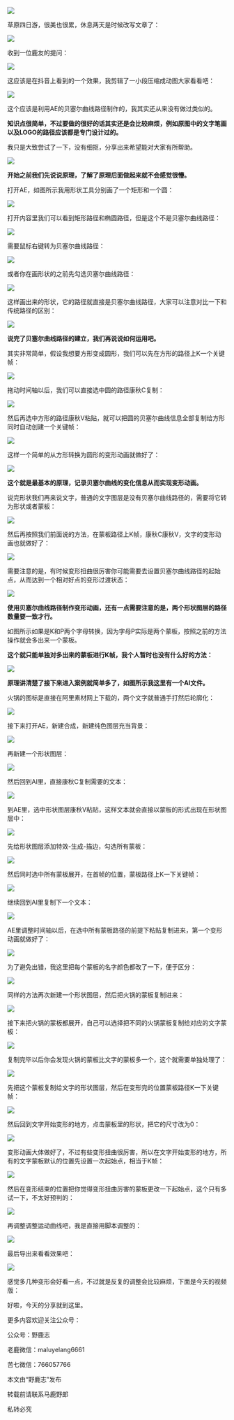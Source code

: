 ![](https://pic1.zhimg.com/v2-963b991fc0299691603de674bef4dfc4_r.jpg)

草原四日游，很美也很累，休息两天是时候改写文章了：

![](https://pic2.zhimg.com/v2-877c6a8100b42d37b85a2bb2d977935d_r.jpg)

收到一位鹿友的提问：

![](https://pic2.zhimg.com/v2-86934411ede7321643c24b3f1d273fb1_r.jpg)

这应该是在抖音上看到的一个效果，我剪辑了一小段压缩成动图大家看看吧：

![](undefined)

这个应该是利用AE的贝塞尔曲线路径制作的，我其实还从来没有做过类似的。

**知识点很简单，不过要做的很好的话其实还是会比较麻烦，例如原图中的文字笔画以及LOGO的路径应该都是专门设计过的。**

我只是大致尝试了一下，没有细抠，分享出来希望能对大家有所帮助。

![](https://pic2.zhimg.com/v2-29972d51c8ff091e19931910625efd1d_r.jpg)

**开始之前我们先说说原理，了解了原理后面做起来就不会感觉很懵。**

打开AE，如图所示我用形状工具分别画了一个矩形和一个圆：

![](https://pic2.zhimg.com/v2-7bc116f3c61058bd8e8bcce77f7e31d9_r.jpg)

打开内容里我们可以看到矩形路径和椭圆路径，但是这个不是贝塞尔曲线路径：

![](https://pic2.zhimg.com/v2-9c30c407b7e021360db6dc27813827b5_r.jpg)

需要鼠标右键转为贝塞尔曲线路径：

![](https://pic3.zhimg.com/v2-06891ffd58a31899e6457594788ccd5a_r.jpg)

或者你在画形状的之前先勾选贝塞尔曲线路径：

![](https://pic3.zhimg.com/v2-85bc828b4d9e7a8c182c53da6c9624a6_r.jpg)

这样画出来的形状，它的路径就直接是贝塞尔曲线路径，大家可以注意对比一下和传统路径的区别：

![](https://pic4.zhimg.com/v2-b580afb2f22c3cbdc051ea385b0aaf2b_r.jpg)

**说完了贝塞尔曲线路径的建立，我们再说说如何运用吧。**

其实非常简单，假设我想要方形变成圆形，我们可以先在方形的路径上K一个关键帧：

![](https://pic2.zhimg.com/v2-5fdf42a71bd3ffdaa6d8cc1bc5dca34d_r.jpg)

拖动时间轴以后，我们可以直接选中圆的路径康秋C复制：

![](https://pic4.zhimg.com/v2-c6e37078f7617ef25eb5085c5e59b023_r.jpg)

然后再选中方形的路径康秋V粘贴，就可以把圆的贝塞尔曲线信息全部复制给方形同时自动创建一个关键帧：

![](https://pic1.zhimg.com/v2-0021ca97f3f0c3dde1a360b9954c3b80_r.jpg)

这样一个简单的从方形转换为圆形的变形动画就做好了：

![](https://pic3.zhimg.com/v2-3b1402881e8b4f50218758f0c12acf82_r.jpg)

**这个就是最基本的原理，记录贝塞尔曲线的变化信息从而实现变形动画。**

说完形状我们再来说文字，普通的文字图层是没有贝塞尔曲线路径的，需要将它转为形状或者蒙板：

![](https://pic1.zhimg.com/v2-39d0e3bbe8314deef3bdd5ae45676bb4_r.jpg)

然后再按照我们前面说的方法，在蒙板路径上K帧，康秋C康秋V，文字的变形动画也就做好了：

![](https://pic4.zhimg.com/v2-9e39b9952cc3afb12e55f3d21c1bd37b_r.jpg)

需要注意的是，有时候变形扭曲很厉害你可能需要去设置贝塞尔曲线路径的起始点，从而达到一个相对好点的变形过渡状态：

![](https://pic2.zhimg.com/v2-a97f0c696f07f223cf384fa993ee0715_r.jpg)

**使用贝塞尔曲线路径制作变形动画，还有一点需要注意的是，两个形状图层的路径数量要一致才行。**

如图所示如果是K和P两个字母转换，因为字母P实际是两个蒙板，按照之前的方法操作就会多出来一个蒙板。

**这个就只能单独对多出来的蒙板进行K帧，我个人暂时也没有什么好的方法：**

![](https://pic3.zhimg.com/v2-71784f9f3c34b832ba0952b5b72deb32_r.jpg)

**原理讲清楚了接下来进入案例就简单多了，如图所示我这里有一个AI文件。**

火锅的图标是直接在阿里素材网上下载的，两个文字就普通手打然后轮廓化：

![](https://pic1.zhimg.com/v2-7b727f67496977088acbf6e3ce725738_r.jpg)

接下来打开AE，新建合成，新建纯色图层充当背景：

![](https://pic3.zhimg.com/v2-b611af328f4b7300912b3b5f7fcf8d36_r.jpg)

再新建一个形状图层：

![](https://pic1.zhimg.com/v2-d616d12c3e7a9766742625a113f2dc24_r.jpg)

然后回到AI里，直接康秋C复制需要的文本：

![](https://pic3.zhimg.com/v2-84561725d3b823f92ac7f468c512bc76_r.jpg)

到AE里，选中形状图层康秋V粘贴，这样文本就会直接以蒙板的形式出现在形状图层中：

![](https://pic1.zhimg.com/v2-1c27b0759e9b39239bb94ec0e97d5898_r.jpg)

先给形状图层添加特效-生成-描边，勾选所有蒙板：

![](https://pic1.zhimg.com/v2-60b22b695bd986ebbfd04e790f0a5348_r.jpg)

然后同时选中所有蒙板展开，在首帧的位置，蒙板路径上K一下关键帧：

![](https://pic2.zhimg.com/v2-ec4a59801412d2a132b38cf5e4f85245_r.jpg)

继续回到AI里复制下一个文本：

![](https://pic3.zhimg.com/v2-d21c5d24a71548ea16465fffc8a3a5f6_r.jpg)

AE里调整时间轴以后，在选中所有蒙板路径的前提下粘贴复制进来，第一个变形动画就做好了：

![](https://pic3.zhimg.com/v2-4c60c941a05f96d160a25e9b71d369c2_r.jpg)

为了避免出错，我这里把每个蒙板的名字颜色都改了一下，便于区分：

![](https://pic4.zhimg.com/v2-9b5670bd2641c1ce5afd2c4b2945b827_r.jpg)

同样的方法再次新建一个形状图层，然后把火锅的蒙板复制进来：

![](https://pic3.zhimg.com/v2-140e43b6f481f43ff469a728a865ceea_r.jpg)

接下来把火锅的蒙板都展开，自己可以选择把不同的火锅蒙板复制给对应的文字蒙板：

![](https://pic2.zhimg.com/v2-012df96b6b4022da09b4672938b6ad15_r.jpg)

复制完毕以后你会发现火锅的蒙板比文字的蒙板多一个，这个就需要单独处理了：

![](https://pic1.zhimg.com/v2-ea75a944a14ebfccd8855a46c9c7d7f0_r.jpg)

先把这个蒙板复制给文字的形状图层，然后在变形完的位置蒙板路径K一下关键帧：

![](https://pic3.zhimg.com/v2-64f0dbc57838b15c2ca123a9ef1f6fce_r.jpg)

然后回到文字开始变形的地方，点击蒙板里的形状，把它的尺寸改为0：

![](https://pic3.zhimg.com/v2-5938b64ef2b0e0495a95618c02f9bac2_r.jpg)

变形动画大体做好了，不过有些变形扭曲很厉害，所以在文字开始变形的地方，所有的文字蒙板默认的位置先设置一次起始点，相当于K帧：

![](https://pic4.zhimg.com/v2-6981e115001696f4382d0b9b4251004f_r.jpg)

然后在变形结束的位置把你觉得变形扭曲厉害的蒙板更改一下起始点，这个只有多试一下，不太好预判的：

![](https://pic3.zhimg.com/v2-8e3cf857ea726594cf6ba5d407addfa2_r.jpg)

再调整调整运动曲线吧，我是直接用脚本调整的：

![](https://pic1.zhimg.com/v2-7e94b51190c67f8718c4e76eca029538_r.jpg)

最后导出来看看效果吧：

![](https://pic4.zhimg.com/v2-de9e9a6730f1594c8cfa9efd9a6400ff_r.jpg)

感觉多几种变形会好看一点，不过就是反复的调整会比较麻烦，下面是今天的视频版：

好啦，今天的分享就到这里。

更多内容欢迎关注公众号：

公众号：野鹿志

老鹿微信：maluyelang6661

苦七微信：766057766

本文由“野鹿志”发布

转载前请联系马鹿野郎

私转必究